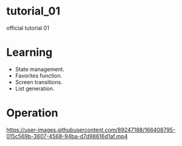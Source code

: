 # tutorial_01

official tutorial 01

# Learning
- State management.
- Favorites function.
- Screen transitions.
- List generation.

# Operation




https://user-images.githubusercontent.com/89247188/166408795-015c569b-3607-4568-94ba-d7d98616d1af.mp4


